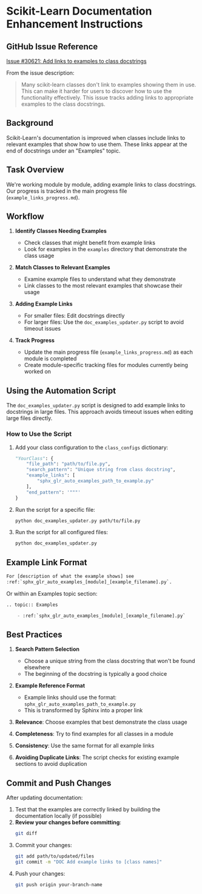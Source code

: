 # Scikit-Learn Documentation Enhancement Instructions

## GitHub Issue Reference
[Issue #30621: Add links to examples to class docstrings](https://github.com/scikit-learn/scikit-learn/issues/30621)

From the issue description:
> Many scikit-learn classes don't link to examples showing them in use. This can make it harder for users to discover how to use the functionality effectively. This issue tracks adding links to appropriate examples to the class docstrings.

## Background

Scikit-Learn's documentation is improved when classes include links to relevant examples that show how to use them. These links appear at the end of docstrings under an "Examples" topic.

## Task Overview
We're working module by module, adding example links to class docstrings. Our progress is tracked in the main progress file (`example_links_progress.md`).

## Workflow

1. **Identify Classes Needing Examples**
   - Check classes that might benefit from example links
   - Look for examples in the `examples` directory that demonstrate the class usage

2. **Match Classes to Relevant Examples**
   - Examine example files to understand what they demonstrate
   - Link classes to the most relevant examples that showcase their usage

3. **Adding Example Links**
   - For smaller files: Edit docstrings directly
   - For larger files: Use the `doc_examples_updater.py` script to avoid timeout issues

4. **Track Progress**
   - Update the main progress file (`example_links_progress.md`) as each module is completed
   - Create module-specific tracking files for modules currently being worked on

## Using the Automation Script

The `doc_examples_updater.py` script is designed to add example links to docstrings in large files. This approach avoids timeout issues when editing large files directly.

### How to Use the Script

1. Add your class configuration to the `class_configs` dictionary:
   ```python
   "YourClass": {
       "file_path": "path/to/file.py",
       "search_pattern": "Unique string from class docstring",
       "example_links": [
           "sphx_glr_auto_examples_path_to_example.py"
       ],
       "end_pattern": '"""'
   }
   ```

2. Run the script for a specific file:
   ```bash
   python doc_examples_updater.py path/to/file.py
   ```

3. Run the script for all configured files:
   ```bash
   python doc_examples_updater.py
   ```

## Example Link Format
```python
For [description of what the example shows] see
:ref:`sphx_glr_auto_examples_[module]_[example_filename].py`.
```

Or within an Examples topic section:
```python
.. topic:: Examples

    - :ref:`sphx_glr_auto_examples_[module]_[example_filename].py`
```

## Best Practices

1. **Search Pattern Selection**
   - Choose a unique string from the class docstring that won't be found elsewhere
   - The beginning of the docstring is typically a good choice

2. **Example Reference Format**
   - Example links should use the format: `sphx_glr_auto_examples_path_to_example.py`
   - This is transformed by Sphinx into a proper link

3. **Relevance**: Choose examples that best demonstrate the class usage
4. **Completeness**: Try to find examples for all classes in a module
5. **Consistency**: Use the same format for all example links
6. **Avoiding Duplicate Links**: The script checks for existing example sections to avoid duplication

## Commit and Push Changes

After updating documentation:
1. Test that the examples are correctly linked by building the documentation locally (if possible)
2. **Review your changes before committing**:
   ```bash
   git diff
   ```
3. Commit your changes:
   ```bash
   git add path/to/updated/files
   git commit -m "DOC Add example links to [class names]"
   ```
4. Push your changes:
   ```bash
   git push origin your-branch-name
   ```
